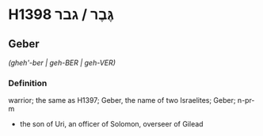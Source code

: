 # H1398 גֶּבֶר / גבר

## Geber

_(gheh'-ber | ɡeh-BER | ɡeh-VER)_

### Definition

warrior; the same as H1397; Geber, the name of two Israelites; Geber; n-pr-m

- the son of Uri, an officer of Solomon, overseer of Gilead
